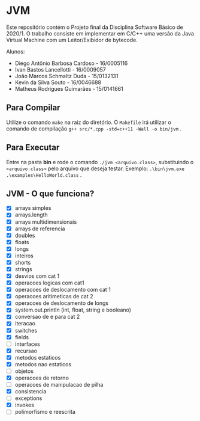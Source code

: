 # JVM

Este repositório contém o Projeto final da Disciplina Software Básico de 2020/1. O trabalho consiste em implementar em C/C++ uma versão da Java Virtual Machine com um Leitor/Exibidor de bytecode.

Alunos:

- Diego Antônio Barbosa Cardoso - 16/0005116
- Ivan Bastos Lancellotti - 16/0009057
- João Marcos Schmaltz Duda - 15/0132131
- Kevin da Silva Souto - 16/0046688
- Matheus Rodrigues Guimarães - 15/0141661

## Para Compilar

Utilize o comando `make` na raiz do diretório. O `Makefile` irá utilizar o
comando de compilação `g++ src/*.cpp -std=c++11 -Wall -o bin/jvm` .

## Para Executar

Entre na pasta **bin** e rode o comando `./jvm <arquivo.class>`, substituindo o `<arquivo.class>` pelo arquivo que deseja testar. Exemplo: `.\bin\jvm.exe .\examples\HelloWorld.class` .

## JVM - O que funciona?

- [x] arrays simples
- [x] arrays.length
- [x] arrays multidimensionais
- [x] arrays de referencia
- [x] doubles
- [x] floats
- [x] longs
- [x] inteiros
- [x] shorts
- [x] strings
- [x] desvios com cat 1
- [x] operacoes logicas com cat1
- [x] operacoes de deslocamento com cat 1
- [x] operacoes aritimeticas de cat 2
- [x] operacoes de deslocamento de longs
- [x] system.out.println (int, float, string e booleano)
- [x] conversao de e para cat 2
- [x] iteracao
- [x] switches
- [x] fields
- [ ] interfaces
- [x] recursao
- [x] metodos estaticos
- [x] metodos nao estaticos
- [ ] objetos
- [x] operacoes de retorno
- [ ] operacoes de manipulacao de pilha
- [x] consistencia
- [ ] exceptions
- [x] invokes
- [ ] polimorfismo e reescrita
